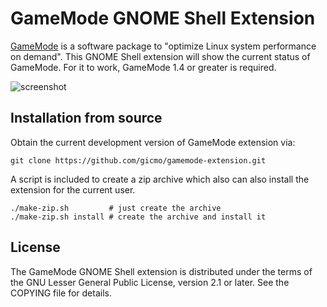 # GameMode GNOME Shell Extension

[GameMode][gamemode] is a software package to "optimize Linux system
performance on demand". This GNOME Shell extension will show the current
status of GameMode. For it to work, GameMode 1.4 or greater is required.

![screenshot][screenshot]

## Installation from source

Obtain the current development version of GameMode extension via:

	git clone https://github.com/gicmo/gamemode-extension.git

A script is included to create a zip archive which also can also install
the extension for the current user.

	./make-zip.sh         # just create the archive
	./make-zip.sh install # create the archive and install it


## License
The GameMode GNOME Shell extension is distributed under the terms of the
GNU Lesser General Public License, version 2.1 or later. See the
COPYING file for details.

[gamemode]: https://github.com/FeralInteractive/gamemode
[screenshot]: https://github.com/gicmo/gamemode-extension/raw/master/screenshot/gamemode.png
